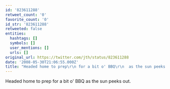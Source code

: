 ```yaml
---
id: '823611288'
retweet_count: '0'
favorite_count: '0'
id_str: '823611288'
retweeted: false
entities:
  hashtags: []
  symbols: []
  user_mentions: []
  urls: []
original_url: https://twitter.com/jth/status/823611288
date: '2008-05-30T21:06:55.000Z'
title: "Headed home to prep\r\n for a bit o' BBQ\r\n  as the sun peeks out."
---
```


Headed home to prep
 for a bit o' BBQ
  as the sun peeks out.